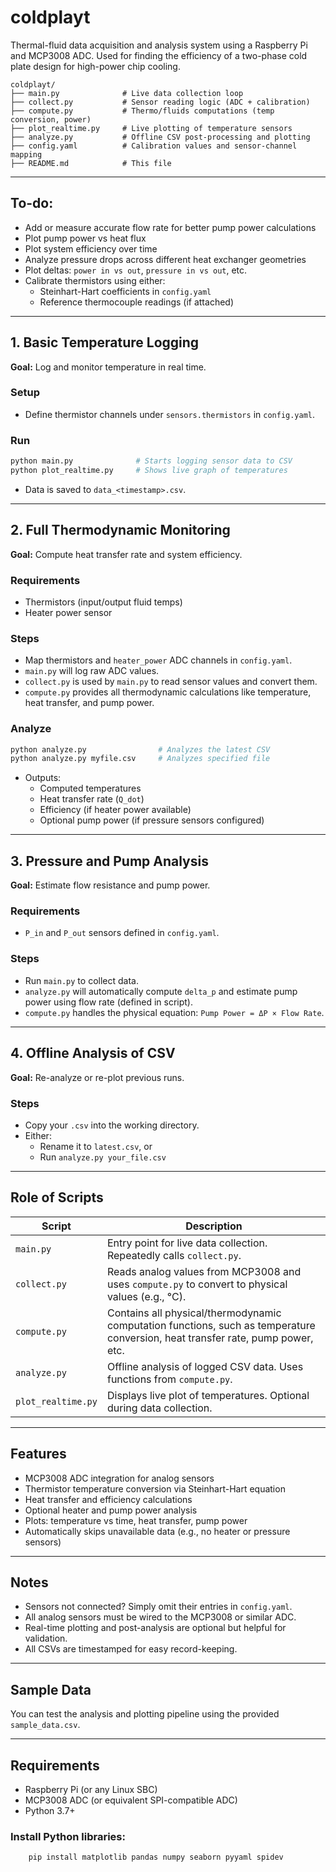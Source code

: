 # coldplayt

Thermal-fluid data acquisition and analysis system using a Raspberry Pi and MCP3008 ADC.
Used for finding the efficiency of a two-phase cold plate design for high-power chip cooling.

```
coldplayt/
├── main.py              # Live data collection loop
├── collect.py           # Sensor reading logic (ADC + calibration)
├── compute.py           # Thermo/fluids computations (temp conversion, power)
├── plot_realtime.py     # Live plotting of temperature sensors
├── analyze.py           # Offline CSV post-processing and plotting
├── config.yaml          # Calibration values and sensor-channel mapping
├── README.md            # This file
```

---

## To-do:

- Add or measure accurate flow rate for better pump power calculations
- Plot pump power vs heat flux
- Plot system efficiency over time
- Analyze pressure drops across different heat exchanger geometries
- Plot deltas: `power in vs out`, `pressure in vs out`, etc.
- Calibrate thermistors using either:
  - Steinhart-Hart coefficients in `config.yaml`
  - Reference thermocouple readings (if attached)

---

## 1. Basic Temperature Logging

**Goal:** Log and monitor temperature in real time.

### Setup

- Define thermistor channels under `sensors.thermistors` in `config.yaml`.

### Run

```bash
python main.py              # Starts logging sensor data to CSV
python plot_realtime.py     # Shows live graph of temperatures
```

- Data is saved to `data_<timestamp>.csv`.

---

## 2. Full Thermodynamic Monitoring

**Goal:** Compute heat transfer rate and system efficiency.

### Requirements

- Thermistors (input/output fluid temps)
- Heater power sensor

### Steps

- Map thermistors and `heater_power` ADC channels in `config.yaml`.
- `main.py` will log raw ADC values.
- `collect.py` is used by `main.py` to read sensor values and convert them.
- `compute.py` provides all thermodynamic calculations like temperature, heat transfer, and pump power.

### Analyze

```bash
python analyze.py                # Analyzes the latest CSV
python analyze.py myfile.csv     # Analyzes specified file
```

- Outputs:
  - Computed temperatures
  - Heat transfer rate (`Q_dot`)
  - Efficiency (if heater power available)
  - Optional pump power (if pressure sensors configured)

---

## 3. Pressure and Pump Analysis

**Goal:** Estimate flow resistance and pump power.

### Requirements

- `P_in` and `P_out` sensors defined in `config.yaml`.

### Steps

- Run `main.py` to collect data.
- `analyze.py` will automatically compute `delta_p` and estimate pump power using flow rate (defined in script).
- `compute.py` handles the physical equation: `Pump Power = ΔP × Flow Rate`.

---

## 4. Offline Analysis of CSV

**Goal:** Re-analyze or re-plot previous runs.

### Steps

- Copy your `.csv` into the working directory.
- Either:
  - Rename it to `latest.csv`, or
  - Run `analyze.py your_file.csv`

---

## Role of Scripts

| Script             | Description                                                                                                                     |
| ------------------ | ------------------------------------------------------------------------------------------------------------------------------- |
| `main.py`          | Entry point for live data collection. Repeatedly calls `collect.py`.                                                            |
| `collect.py`       | Reads analog values from MCP3008 and uses `compute.py` to convert to physical values (e.g., °C).                                |
| `compute.py`       | Contains all physical/thermodynamic computation functions, such as temperature conversion, heat transfer rate, pump power, etc. |
| `analyze.py`       | Offline analysis of logged CSV data. Uses functions from `compute.py`.                                                          |
| `plot_realtime.py` | Displays live plot of temperatures. Optional during data collection.                                                            |

---

## Features

- MCP3008 ADC integration for analog sensors
- Thermistor temperature conversion via Steinhart-Hart equation
- Heat transfer and efficiency calculations
- Optional heater and pump power analysis
- Plots: temperature vs time, heat transfer, pump power
- Automatically skips unavailable data (e.g., no heater or pressure sensors)

---

## Notes

- Sensors not connected? Simply omit their entries in `config.yaml`.
- All analog sensors must be wired to the MCP3008 or similar ADC.
- Real-time plotting and post-analysis are optional but helpful for validation.
- All CSVs are timestamped for easy record-keeping.

---

## Sample Data

You can test the analysis and plotting pipeline using the provided `sample_data.csv`.

---

## Requirements

- Raspberry Pi (or any Linux SBC)
- MCP3008 ADC (or equivalent SPI-compatible ADC)
- Python 3.7+

### Install Python libraries:

```bash
    pip install matplotlib pandas numpy seaborn pyyaml spidev
```
